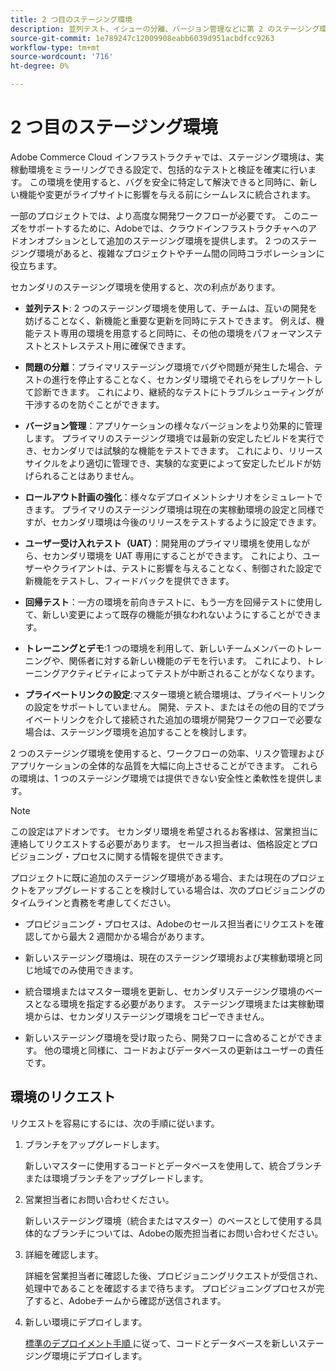 ```yaml
---
title: 2 つ目のステージング環境
description: 並列テスト、イシューの分離、バージョン管理などに第 2 のステージング環境を使用するメリットと使用方法について説明します。
source-git-commit: 1e789247c12009908eabb6039d951acbdfcc9263
workflow-type: tm+mt
source-wordcount: '716'
ht-degree: 0%

---
```


# 2 つ目のステージング環境

Adobe Commerce Cloud インフラストラクチャでは、ステージング環境は、実稼動環境をミラーリングできる設定で、包括的なテストと検証を確実に行います。 この環境を使用すると、バグを安全に特定して解決できると同時に、新しい機能や変更がライブサイトに影響を与える前にシームレスに統合されます。

一部のプロジェクトでは、より高度な開発ワークフローが必要です。 このニーズをサポートするために、Adobeでは、クラウドインフラストラクチャへのアドオンオプションとして追加のステージング環境を提供します。 2 つのステージング環境があると、複雑なプロジェクトやチーム間の同時コラボレーションに役立ちます。

セカンダリのステージング環境を使用すると、次の利点があります。

- **並列テスト**: 2 つのステージング環境を使用して、チームは、互いの開発を妨げることなく、新機能と重要な更新を同時にテストできます。 例えば、機能テスト専用の環境を用意すると同時に、その他の環境をパフォーマンステストとストレステスト用に確保できます。

- **問題の分離**：プライマリステージング環境でバグや問題が発生した場合、テストの進行を停止することなく、セカンダリ環境でそれらをレプリケートして診断できます。 これにより、継続的なテストにトラブルシューティングが干渉するのを防ぐことができます。

- **バージョン管理**：アプリケーションの様々なバージョンをより効果的に管理します。 プライマリのステージング環境では最新の安定したビルドを実行でき、セカンダリでは試験的な機能をテストできます。 これにより、リリースサイクルをより適切に管理でき、実験的な変更によって安定したビルドが妨げられることはありません。

- **ロールアウト計画の強化**：様々なデプロイメントシナリオをシミュレートできます。 プライマリのステージング環境は現在の実稼動環境の設定と同様ですが、セカンダリ環境は今後のリリースをテストするように設定できます。

- **ユーザー受け入れテスト（UAT）**：開発用のプライマリ環境を使用しながら、セカンダリ環境を UAT 専用にすることができます。 これにより、ユーザーやクライアントは、テストに影響を与えることなく、制御された設定で新機能をテストし、フィードバックを提供できます。

- **回帰テスト**：一方の環境を前向きテストに、もう一方を回帰テストに使用して、新しい変更によって既存の機能が損なわれないようにすることができます。

- **トレーニングとデモ**:1 つの環境を利用して、新しいチームメンバーのトレーニングや、関係者に対する新しい機能のデモを行います。 これにより、トレーニングアクティビティによってテストが中断されることがなくなります。

- **プライベートリンクの設定**:マスター環境と統合環境は、プライベートリンクの設定をサポートしていません。 開発、テスト、またはその他の目的でプライベートリンクを介して接続された追加の環境が開発ワークフローで必要な場合は、ステージング環境を追加することを検討します。

2 つのステージング環境を使用すると、ワークフローの効率、リスク管理およびアプリケーションの全体的な品質を大幅に向上させることができます。 これらの環境は、1 つのステージング環境では提供できない安全性と柔軟性を提供します。

>[!NOTE]
>
>この設定はアドオンです。 セカンダリ環境を希望されるお客様は、営業担当に連絡してリクエストする必要があります。 セールス担当者は、価格設定とプロビジョニング・プロセスに関する情報を提供できます。

プロジェクトに既に追加のステージング環境がある場合、または現在のプロジェクトをアップグレードすることを検討している場合は、次のプロビジョニングのタイムラインと責務を考慮してください。

- プロビジョニング・プロセスは、Adobeのセールス担当者にリクエストを確認してから最大 2 週間かかる場合があります。

- 新しいステージング環境は、現在のステージング環境および実稼動環境と同じ地域でのみ使用できます。

- 統合環境またはマスター環境を更新し、セカンダリステージング環境のベースとなる環境を指定する必要があります。 ステージング環境または実稼動環境からは、セカンダリステージング環境をコピーできません。

- 新しいステージング環境を受け取ったら、開発フローに含めることができます。 他の環境と同様に、コードおよびデータベースの更新はユーザーの責任です。

## 環境のリクエスト

リクエストを容易にするには、次の手順に従います。

1. ブランチをアップグレードします。

   新しいマスターに使用するコードとデータベースを使用して、統合ブランチまたは環境ブランチをアップグレードします。

1. 営業担当者にお問い合わせください。

   新しいステージング環境（統合またはマスター）のベースとして使用する具体的なブランチについては、Adobeの販売担当者にお問い合わせください。

1. 詳細を確認します。

   詳細を営業担当者に確認した後、プロビジョニングリクエストが受信され、処理中であることを確認するまで待ちます。 プロビジョニングプロセスが完了すると、Adobeチームから確認が送信されます。

1. 新しい環境にデプロイします。

   [ 標準のデプロイメント手順 ](../deploy/staging-production.md) に従って、コードとデータベースを新しいステージング環境にデプロイします。
